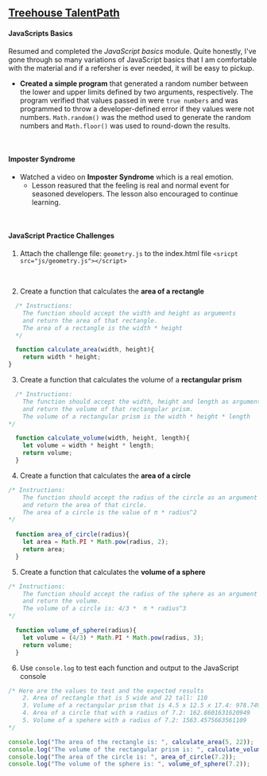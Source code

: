 ## [Treehouse TalentPath]()

#### JavaScripts Basics
Resumed and completed the _JavaScript basics_ module. Quite honestly, I've gone through so many variations of JavaScript basics that I am comfortable with the material and if a refersher is ever needed, it will be easy to pickup. 

* **Created a simple program** that generated a random number between the lower and upper limits defined by two arguments, respectively. The program verified that values passed in were `true numbers` and was programmed to throw a developer-defined error if they values were not numbers.  `Math.random()` was the method used to generate the random numbers and `Math.floor()` was used to round-down the results.
<br>

#### Imposter Syndrome
* Watched a video on **Imposter Syndrome** which is a real emotion.
  * Lesson reasured that the feeling is real and normal event for seasoned developers. The lesson also encouraged to continue learning.
<br>

#### JavaScript Practice Challenges

1. Attach the challenge file: `geometry.js` to the index.html file
`<sricpt src="js/geometry.js"></script>`
<br>

2. Create a function that calculates the **area of a rectangle**
```JavaScript
  /* Instructions:  
    The function should accept the width and height as arguments
    and return the area of that rectangle.
    The area of a rectangle is the width * height 
  */

  function calculate_area(width, height){
    return width * height;
}
```

3. Create a function that calculates the volume of a **rectangular prism**
```JavaScript
  /* Instructions:
    The function should accept the width, height and length as arguments
    and return the volume of that rectangular prism.
    The volume of a rectangular prism is the width * height * length
*/

  function calculate_volume(width, height, length){
    let volume = width * height * length;
    return volume;
  }
```

4. Create a function that calculates the **area of a circle**
```JavaScript
/* Instructions:
    The function should accept the radius of the circle as an argument
    and return the area of that circle.
    The area of a circle is the value of π * radius^2
*/
  
  function area_of_circle(radius){
    let area = Math.PI * Math.pow(radius, 2);
    return area;
  }
```

5. Create a function that calculates the **volume of a sphere**
```JavaScript
/* Instructions:
    The function should accept the radius of the sphere as an argument
    and return the volume.
    The volume of a circle is: 4/3 *  π * radius^3
*/

  function volume_of_sphere(radius){
    let volume = (4/3) * Math.PI * Math.pow(radius, 3);
    return volume;    
  }
```

6. Use `console.log` to test each function and output to the JavaScript console
```JavaScript
/* Here are the values to test and the expected results
    2. Area of rectangle that is 5 wide and 22 tall: 110
    3. Volume of a rectangular prism that is 4.5 x 12.5 x 17.4: 978.7499999999999
    4. Area of a circle that with a radius of 7.2: 162.8601631620949
    5. Volume of a spehere with a radius of 7.2: 1563.4575663561109
*/

console.log("The area of the rectangle is: ", calculate_area(5, 22));
console.log("The volume of the rectangular prism is: ", calculate_volume(4.5, 12.5, 17.4));
console.log("The area of the circle is: ", area_of_circle(7.2));
console.log("The volume of the sphere is: ", volume_of_sphere(7.2));
```